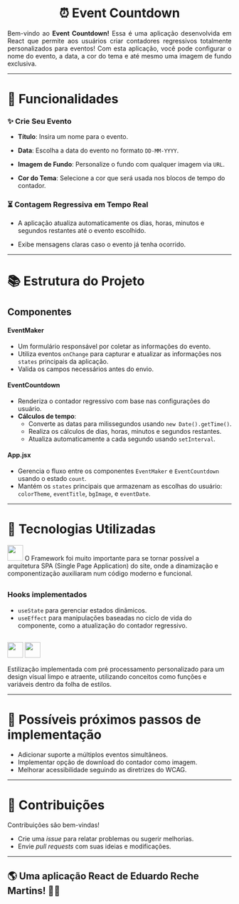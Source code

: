 <h1 align="center">⏰ Event Countdown</h1> 

<p align="justify">Bem-vindo ao <strong>Event Countdown!</strong> Essa é uma aplicação desenvolvida em React que permite aos usuários criar contadores regressivos totalmente personalizados para eventos! Com esta aplicação, você pode configurar o nome do evento, a data, a cor do tema e até mesmo uma imagem de fundo exclusiva.</p> 

---

# 🌟 **Funcionalidades**

### ✨ Crie Seu Evento
- **Título**: Insira um nome para o evento.
  
- **Data**: Escolha a data do evento no formato `DD-MM-YYYY`.
  
- **Imagem de Fundo**: Personalize o fundo com qualquer imagem via `URL`.
  
- **Cor do Tema**: Selecione a cor que será usada nos blocos de tempo do contador.

### ⏳ Contagem Regressiva em Tempo Real
- A aplicação atualiza automaticamente os dias, horas, minutos e segundos restantes até o evento escolhido.
  
- Exibe mensagens claras caso o evento já tenha ocorrido.

---

# 📚 **Estrutura do Projeto**

## **Componentes**

#### **EventMaker**
- Um formulário responsável por coletar as informações do evento.
- Utiliza eventos `onChange` para capturar e atualizar as informações nos `states` principais da aplicação.
- Valida os campos necessários antes do envio.

#### **EventCountdown**
- Renderiza o contador regressivo com base nas configurações do usuário.
- **Cálculos de tempo**: 
  - Converte as datas para milissegundos usando `new Date().getTime()`.
  - Realiza os cálculos de dias, horas, minutos e segundos restantes.
  - Atualiza automaticamente a cada segundo usando `setInterval`.

#### **App.jsx**
- Gerencia o fluxo entre os componentes `EventMaker` e `EventCountdown` usando o estado `count`.
- Mantém os `states` principais que armazenam as escolhas do usuário: `colorTheme`, `eventTitle`, `bgImage`, e `eventDate`.

---

# 🚀 **Tecnologias Utilizadas**

 <img src="https://img.shields.io/badge/React-20232A?style=for-the-badge&logo=react&logoColor=61DAFB" height="35"/>
 O Framework foi muito importante para se tornar possível a arquitetura SPA (Single Page Application) do site, onde a dinamização e componentização auxiliaram num código moderno e funcional.

##

### Hooks implementados 
  - `useState` para gerenciar estados dinâmicos.
  - `useEffect` para manipulações baseadas no ciclo de vida do componente, como a atualização do contador regressivo.

##

<img src="https://img.shields.io/badge/CSS3-1572B6?style=for-the-badge&logo=css3&logoColor=white" height="35"/> <img src="https://img.shields.io/badge/SASS-hotpink.svg?style=for-the-badge&logo=SASS&logoColor=white" height="35"/>

Estilização implementada com pré processamento personalizado para um design visual limpo e atraente, utilizando conceitos como funções e variáveis dentro da folha de estilos.

---

# 🎯 **Possíveis próximos passos de implementação**
- Adicionar suporte a múltiplos eventos simultâneos.
- Implementar opção de download do contador como imagem.
- Melhorar acessibilidade seguindo as diretrizes do WCAG.

---

# 🙏 **Contribuições**
Contribuições são bem-vindas! 
- Crie uma _issue_ para relatar problemas ou sugerir melhorias.
- Envie _pull requests_ com suas ideias e modificações.

---

## 🌎 **Uma aplicação React de Eduardo Reche Martins! 💙🤍**

